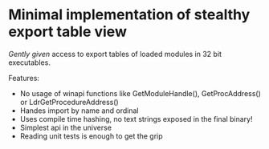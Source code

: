 # Minimal implementation of stealthy export table view
*Gently given* access to export tables of loaded modules in 32 bit executables.

Features:
* No usage of winapi functions like GetModuleHandle(), GetProcAddress() or LdrGetProcedureAddress()
* Handes import by name and ordinal
* Uses compile time hashing, no text strings exposed in the final binary!
* Simplest api in the universe
* Reading unit tests is enough to get the grip